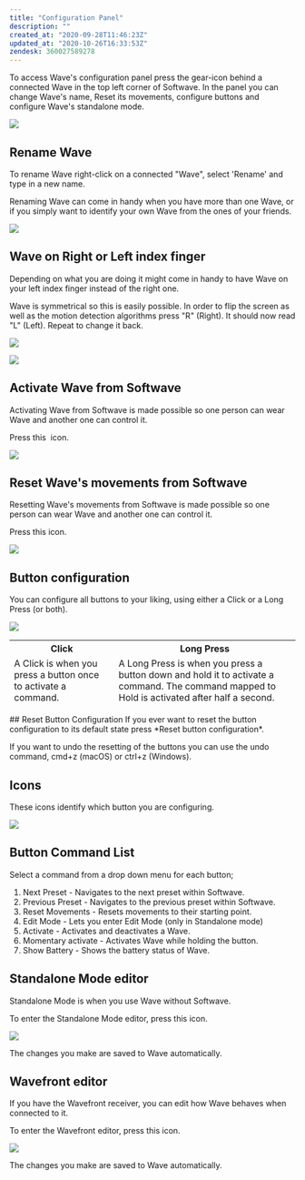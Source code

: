 ```yaml
---
title: "Configuration Panel"
description: ""
created_at: "2020-09-28T11:46:23Z"
updated_at: "2020-10-26T16:33:53Z"
zendesk: 360027589278
---
```


To access Wave's configuration panel press the gear-icon behind a connected Wave in the top left corner of Softwave. In the panel you can change Wave's name, Reset its movements, configure buttons and configure Wave's standalone mode.

![](/images/article_360013792738_image_0.png)

## Rename Wave

To rename Wave right-click on a connected "Wave", select 'Rename' and type in a new name.

Renaming Wave can come in handy when you have more than one Wave, or if you simply want to identify your own Wave from the ones of your friends.

![](/images/article_360013792738_image_1.png)

## Wave on Right or Left index finger

Depending on what you are doing it might come in handy to have Wave on your left index finger instead of the right one.

Wave is symmetrical so this is easily possible. In order to flip the screen as well as the motion detection algorithms press "R" (Right). It should now read "L" (Left). Repeat to change it back.

![](/images/article_360013792738_image_2.png)

![](/images/article_360013792738_image_3.png)

## Activate Wave from Softwave

Activating Wave from Softwave is made possible so one person can wear Wave and another one can control it.

Press this  icon. 

![](/images/article_360013792738_image_4.png)

## Reset Wave's movements from Softwave

Resetting Wave's movements from Softwave is made possible so one person can wear Wave and another one can control it.

Press this icon. 

![](/images/article_360013792738_image_5.png)

## Button configuration

You can configure all buttons to your liking, using either a Click or a Long Press (or both).

![](/images/article_360013792738_image_6.png)

<table class="table table--color-header">
<thead>
<tr>
<th>Click</th>
<th>Long Press</th>
</tr>
</thead>
<tfoot>
<tr>
<td>A Click is when you press a button once to activate a command.</td>
<td>A Long Press is when you press a button down and hold it to activate a command. The command mapped to Hold is activated after half a second.</td>
</tr>
</tfoot>
</table>
## Reset Button Configuration
If you ever want to reset the button configuration to its default state press *Reset button configuration*.

If you want to undo the resetting of the buttons you can use the undo command, cmd+z (macOS) or ctrl+z (Windows).

## Icons
These icons identify which button you are configuring.

![](/images/article_360013792738_image_7.png)

## Button Command List
Select a command from a drop down menu for each button;

1. Next Preset - Navigates to the next preset within Softwave.
2. Previous Preset - Navigates to the previous preset within Softwave.
3. Reset Movements - Resets movements to their starting point.
4. Edit Mode - Lets you enter Edit Mode (only in Standalone mode)
5. Activate - Activates and deactivates a Wave.
6. Momentary activate - Activates Wave while holding the button.
7. Show Battery - Shows the battery status of Wave.

## Standalone Mode editor

Standalone Mode is when you use Wave without Softwave.

To enter the Standalone Mode editor, press this icon. 

![](/images/article_360013792738_image_8.png)

The changes you make are saved to Wave automatically.

## Wavefront editor

If you have the Wavefront receiver, you can edit how Wave behaves when connected to it.

To enter the Wavefront editor, press this icon. 

![](/images/article_360013792738_image_9.png)

The changes you make are saved to Wave automatically.
